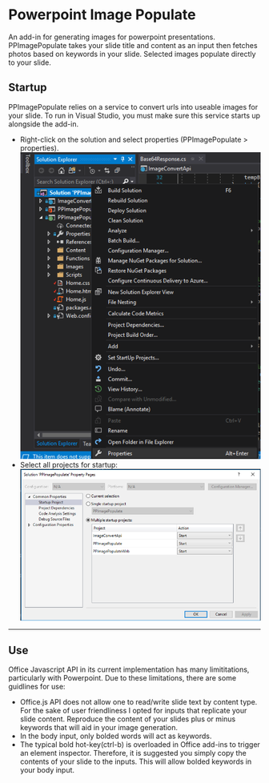 # Powerpoint Image Populate  
An add-in for generating images for powerpoint presentations. PPImagePopulate takes your slide title and content as an input then fetches photos based on keywords in your slide. Selected images populate directly to your slide.  
## Startup
PPImagePopulate relies on a service to convert urls into useable images for your slide. To run in Visual Studio, you must make sure this service starts up alongside the add-in. 
- Right-click on the solution and select properties (PPImagePopulate > properties).
![alt text](./readmeImages/SolutionProperties.PNG?raw=true)
- Select all projects for startup:
![alt text](./readmeImages/MultiProjectStart.PNG?raw=true)
------------------------------------------------------------------------------------------------------------------------------------------
## Use  
Office Javascript API in its current implementation has many limititations, particularly with Powerpoint. Due to these limitations, there are some guidlines for use: 
  
- Office.js API does not allow one to read/write slide text by content type. For the sake of user friendliness I opted for inputs that replicate your slide content. Reproduce the content of your slides plus or minus keywords that will aid in your image generation.
- In the body input, only bolded words will act as keywords.
- The typical bold hot-key(ctrl-b) is overloaded in Office add-ins to trigger an element inspector. Therefore, it is suggested you simply copy the contents of your slide to the inputs. This will allow bolded keywords in your body input. 
